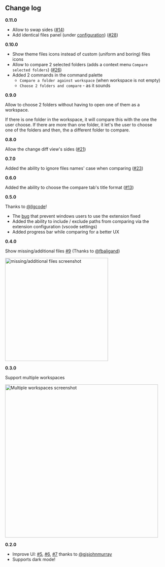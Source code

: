 ## Change log

**0.11.0**

- Allow to swap sides ([#14](https://github.com/moshfeu/vscode-compare-folders/issues/14))
- Add identical files panel (under [configuration](https://github.com/moshfeu/vscode-compare-folders#options-under-vscode-settings)) ([#28](https://github.com/moshfeu/vscode-compare-folders/issues/28))

**0.10.0**

- Show theme files icons instead of custom (uniform and boring) files icons
- Allow to compare 2 selected folders (adds a context menu `Compare selected folders`) ([#26](https://github.com/moshfeu/vscode-compare-folders/issues/26))
- Added 2 commands in the command palette
  - `Compare a folder against workspace` (when workspace is not empty)
  - `Choose 2 folders and compare` - as it sounds

**0.9.0**

Allow to choose 2 folders without having to open one of them as a workspace.

If there is one folder in the workspace, it will compare this with the one the user choose.
If there are more than one folder, it let's the user to choose one of the folders and then, the a different folder to compare.

**0.8.0**

Allow the change diff view's sides ([#21](https://github.com/moshfeu/vscode-compare-folders/issues/21))

**0.7.0**

Added the ability to ignore files names' case when comparing ([#23](https://github.com/moshfeu/vscode-compare-folders/issues/23))

**0.6.0**

Added the ability to choose the compare tab's title format ([#13](https://github.com/moshfeu/vscode-compare-folders/issues/13))

**0.5.0**

Thanks to [@llgcode](https://github.com/llgcode)!

- The [bug](https://github.com/moshfeu/vscode-compare-folders/issues/10) that prevent windows users to use the extension fixed
- Added the ability to include / exclude paths from comparing via the extension configuration (vscode settings)
- Added progress bar while comparing for a better UX

**0.4.0**

Show missing/additional files [#9](https://github.com/moshfeu/vscode-compare-folders/issues/9) (Thanks to [@fbaligand](https://github.com/fbaligand))

<img width="334" alt="missing/additional files screenshot" src="https://user-images.githubusercontent.com/3723951/71563330-90bd2f80-2a96-11ea-91b3-e2f531f2f74d.png">

**0.3.0**

Support multiple workspaces

<img width="496" alt="Multiple workspaces screenshot" src="https://user-images.githubusercontent.com/3723951/71128162-44036a00-21f5-11ea-88fe-9c2519b8a2e8.png">

**0.2.0**
- Improve UI: [#5](https://github.com/moshfeu/vscode-compare-folders/issues/5), [#6](https://github.com/moshfeu/vscode-compare-folders/issues/6), [#7](https://github.com/moshfeu/vscode-compare-folders/issues/7) thanks to [@gjsjohnmurray](https://github.com/gjsjohnmurray)
- Supports dark mode!
